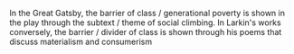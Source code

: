 In the Great Gatsby, the barrier of class / generational poverty is shown in the play through the subtext / theme of social climbing.
In Larkin's works conversely, the barrier / divider of class is shown through his poems that discuss materialism and consumerism